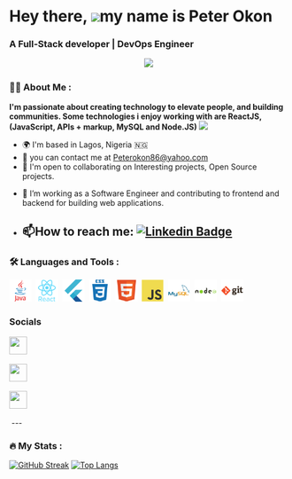 Hey there, ![](https://github.com/Peterpet864.githubusercontent.com.gif)my name is Peter Okon
====================================================================================================================================

### A Full-Stack developer | DevOps Engineer 
<div id="header" align="center">
  <img src="https://media.giphy.com/media/M9gbBd9nbDrOTu1Mqx/giphy.gif" width="100"/>
</div>

### :man_technologist: About Me :
**I'm passionate about creating technology to elevate people, and building communities. Some technologies i enjoy working with are ReactJS, (JavaScript, APIs + markup, MySQL and Node.JS)**
<img
src="https://media.giphy.com/media/WUlplcMpOCEmTGBtBW/giphy.gif" width="30">

* 🌍 I'm based in Lagos, Nigeria 🇳🇬 
* 📧 you can contact me at [Peterokon86@yahoo.com](mailto:Peterokon86@yahoo.com.com)
* 🤝 I'm open to collaborating on Interesting projects, Open Source projects.
- :telescope: I’m working as a Software Engineer and contributing to frontend and backend for building web applications.

- :mailbox:How to reach me: [![Linkedin Badge](https://img.shields.io/badge/-kakbar-blue?style=flat&logo=Linkedin&logoColor=white)](https://www.linkedin.com/in/peter-okon-2384401a9)
  ---
  
### :hammer_and_wrench: Languages and Tools :
<div>
  <img src="https://github.com/devicons/devicon/blob/master/icons/java/java-original-wordmark.svg" title="Java" alt="Java" width="40" height="40"/>&nbsp;
  <img src="https://github.com/devicons/devicon/blob/master/icons/react/react-original-wordmark.svg" title="React" alt="React" width="40" height="40"/>&nbsp;
  <img src="https://github.com/devicons/devicon/blob/master/icons/flutter/flutter-original.svg" title="Flutter" alt="Flutter" width="40" height="40"/>&nbsp;
  <img src="https://github.com/devicons/devicon/blob/master/icons/css3/css3-plain-wordmark.svg"  title="CSS3" alt="CSS" width="40" height="40"/>&nbsp;
  <img src="https://github.com/devicons/devicon/blob/master/icons/html5/html5-original.svg" title="HTML5" alt="HTML" width="40" height="40"/>&nbsp;
  <img src="https://github.com/devicons/devicon/blob/master/icons/javascript/javascript-original.svg" title="JavaScript" alt="JavaScript" width="40" height="40"/>&nbsp;
  <img src="https://github.com/devicons/devicon/blob/master/icons/mysql/mysql-original-wordmark.svg" title="MySQL"  alt="MySQL" width="40" height="40"/>&nbsp;
  <img src="https://github.com/devicons/devicon/blob/master/icons/nodejs/nodejs-original-wordmark.svg" title="NodeJS" alt="NodeJS" width="40" height="40"/>&nbsp;
  <img src="https://github.com/devicons/devicon/blob/master/icons/git/git-original-wordmark.svg" title="Git" **alt="Git" width="40" height="40"/>
</div>

### Socials
                                   
<p align="left">
                          
<a href="https://github.com/Peterpet864" target="_blank" rel="noreferrer"><img src="https://raw.githubusercontent.com/danielcranney/readme-generator/main/public/icons/socials/github-dark.svg" width="32" height="32" /></a>
                          
<a href="https://www.linkedin.com/in/peter-okon-2384401a9" target="_blank" rel="noreferrer"><img src="https://raw.githubusercontent.com/danielcranney/readme-generator/main/public/icons/socials/linkedin.svg" width="32" height="32" /></a>
                          
<a href="https://twitter.com/Peterpet864?t=fOtv9BSt0sEnFdIxwFZ3Jw&s=09" target="_blank" rel="noreferrer"><img src="https://raw.githubusercontent.com/danielcranney/readme-generator/main/public/icons/socials/twitter.svg" width="32" height="32" /></a>
</a>

</div>
<img src="https://komarev.com/ghpvc/?username=Peterpet864&style=flat-square&color=blue" alt=""/>
---

### :fire: My Stats :
[![GitHub Streak](http://github-readme-streak-stats.herokuapp.com?user=Peterpet864&theme=dark&background=000000)](https://git.io/streak-stats)
[![Top Langs](https://github-readme-stats.vercel.app/api/top-langs/?username=Peterpet864&layout=compact&theme=vision-friendly-dark)](https://github.com/anuraghazra/github-readme-stats)
